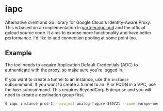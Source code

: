 # iapc
Alternative client and Go library for Google Cloud's Identity-Aware Proxy. This is based on an implementation in [gartnera/gcloud](https://github.com/gartnera/gcloud) and the official gcloud source code. It aims to expose more functionality and have better performance. I'd like to add connection pooling at some point too.

## Example
The tool needs to acquire Application Default Credentials (ADC) to authenticate with the proxy, so make sure you're logged in.

If you want to create a tunnel to an instance, use the `instance` subcommand. If you want to create a tunnel to an IP or FQDN in a VPC, use the `host` subcommand. This requires BeyondCorp Enterprise and you will need to create a destination group first.

```sh
$ iapc instance prod-1 --project analog-figure-330721 --zone europe-west2-c --listen 127.0.0.1:1337
```
